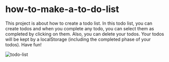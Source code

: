 # how-to-make-a-to-do-list

This project is about how to create a todo list. In this todo list, you can create todos and when you complete any todo, you can select them as completed by 
clicking on them. Also, you can delete your todos. Your todos will be kept by a localStorage (including the completed phase of your todos). 
Have fun!

![todo-list](https://user-images.githubusercontent.com/93548218/158807571-ef83d8c8-dfeb-40ca-a785-203c9c6d46af.png)
